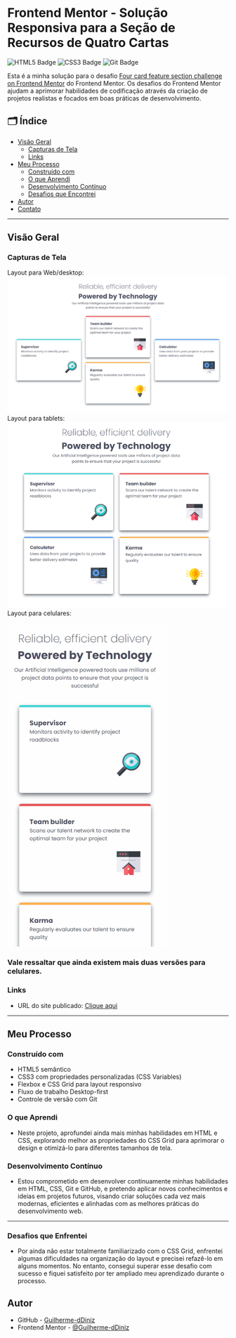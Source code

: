 # Frontend Mentor - Solução Responsiva para a Seção de Recursos de Quatro Cartas

![HTML5 Badge](https://img.shields.io/badge/HTML5-E34F26?style=for-the-badge&logo=html5&logoColor=white)
![CSS3 Badge](https://img.shields.io/badge/CSS3-1572B6?style=for-the-badge&logo=css3&logoColor=white)
![Git Badge](https://img.shields.io/badge/Git-F05032?style=for-the-badge&logo=git&logoColor=white)

Esta é a minha solução para o desafio [Four card feature section challenge on Frontend Mentor](https://www.frontendmentor.io/challenges/four-card-feature-section-weK1eFYK) do Frontend Mentor. Os desafios do Frontend Mentor ajudam a aprimorar habilidades de codificação através da criação de projetos realistas e focados em boas práticas de desenvolvimento.

## 🗂️ Índice

- [Visão Geral](#visão-geral)
  - [Capturas de Tela](#capturas-de-tela)
  - [Links](#links)
- [Meu Processo](#meu-processo)
  - [Construído com](#construído-com)
  - [O que Aprendi](#o-que-aprendi)
  - [Desenvolvimento Contínuo](#desenvolvimento-contínuo)
  - [Desafios que Encontrei](#desafios-que-enfrentei)
- [Autor](#autor)
- [Contato](#contato)

---

## Visão Geral 

### Capturas de Tela
Layout para Web/desktop:
![alt text](image.png)
Layout para tablets:
![alt text](image-1.png)
Layout para celulares:

![alt text](./quatro-cartas.gif)

### Vale ressaltar que ainda existem mais duas versões para celulares.


### Links

- URL do site publicado: [Clique aqui]()

---

## Meu Processo 

### Construído com

- HTML5 semântico
- CSS3 com propriedades personalizadas (CSS Variables)
- Flexbox e CSS Grid para layout responsivo
- Fluxo de trabalho Desktop-first
- Controle de versão com Git

### O que Aprendi

- Neste projeto, aprofundei ainda mais minhas habilidades em HTML e CSS, explorando melhor as propriedades do CSS Grid para aprimorar o design e otimizá-lo para diferentes tamanhos de tela.

### Desenvolvimento Contínuo

- Estou comprometido em desenvolver continuamente minhas habilidades em HTML, CSS, Git e GitHub, e pretendo aplicar novos conhecimentos e ideias em projetos futuros, visando criar soluções cada vez mais modernas, eficientes e alinhadas com as melhores práticas do desenvolvimento web.

---
### Desafios que Enfrentei

- Por ainda não estar totalmente familiarizado com o CSS Grid, enfrentei algumas dificuldades na organização do layout e precisei refazê-lo em alguns momentos. No entanto, consegui superar esse desafio com sucesso e fiquei satisfeito por ter ampliado meu aprendizado durante o processo.

## Autor

- GitHub - [Guilherme-dDiniz](https://github.com/Guilherme-dDiniz)
- Frontend Mentor - [@Guilherme-dDiniz](https://www.frontendmentor.io/profile/Guilherme-dDiniz)